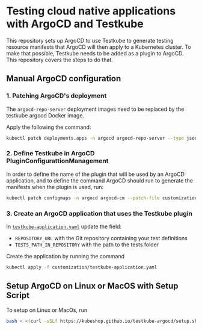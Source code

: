 # Testing cloud native applications with ArgoCD and Testkube

This repository sets up ArgoCD to use Testkube to generate testing resource manifests that ArgoCD will then apply to a Kubernetes cluster. To make that possible, Testkube needs to be added as a plugin to ArgoCD. This repository covers the steps to do that. 

## Manual ArgoCD configuration

### 1. Patching ArgoCD's deployment

The `argocd-repo-server` deployment images need to be replaced by the testkube argocd Docker image.

Apply the following the command: 

```sh
kubectl patch deployments.apps -n argocd argocd-repo-server --type json --patch-file customization/patch.yaml
```

### 2. Define Testkube in ArgoCD PluginConfigurattionManagement

In order to define the name of the plugin that will be used by an ArgoCD application, and to define the command ArgoCD should run to generate the manifests when the plugin is used, run: 

```sh
kubectl patch configmaps -n argocd argocd-cm --patch-file customization/argocd-plugins.yaml
```

### 3. Create an ArgoCD application that uses the Testkube plugin 

In [`testkube-application.yaml`](customization/testkube-application.yaml) update the field:
 - `REPOSITORY_URL` with the Git repository containing your test definitions 
 - `TESTS_PATH_IN_REPOSITORY` with the path to the tests folder

Create the application by running the command

```sh
kubectl apply -f customization/testkube-application.yaml
```

## Setup ArgoCD on Linux or MacOS with Setup Script

To setup on Linux or MacOs, run

```sh
bash < <(curl -sSLf https://kubeshop.github.io/testkube-argocd/setup.sh )
```
